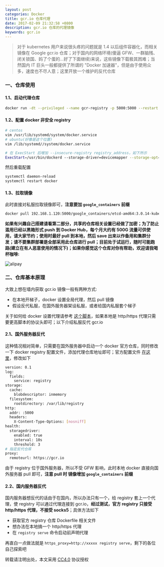 ```yaml
---
layout: post
categories: Docker
title: gcr.io 仓库代理
date: 2017-02-09 21:32:58 +0800
description: gcr.io 仓库的代理镜像
keywords: gcr.io
---
```


> 对于 kubernetes 用户来说很头疼的问题就是 1.4 以后组件容器化，而相关镜像在 Google gcr.io 仓库；对于国内的网络环境(傻逼 GFW、一群脑残、闭关锁国、妈了个蛋的...好了下面继续)来说，这些镜像下载极其困难；当然国内 IT 巨头一般都提供了所谓的 "Docker 加速器"，但是由于使用众多，速度也不尽人意；这里开放一个维护的反代仓库

### 一、仓库使用

#### 1.1、启动代理仓库

``` sh
docker run -dt --privileged --name gcr-registry -p 5000:5000 --restart always mritd/gcr-registry:1.0.0
```

#### 1.2、配置 docker 非安全 registry

``` sh
# centos
vim /usr/lib/systemd/system/docker.service
# ubuntu(好像是这个位置)
vim /lib/systemd//system/docker.service

# 在 ExecStart 后增加 --insecure-registry registry_address，如下所示
ExecStart=/usr/bin/dockerd --storage-driver=devicemapper --storage-opt=dm.thinpooldev=/dev/mapper/docker-thinpool --storage-opt dm.use_deferred_removal=true -H tcp://0.0.0.0:2375 -H unix:///var/run/docker.sock --insecure-registry 192.168.1.120:5000
```

然后重载配置

``` sh
systemctl daemon-reload
systemctl restart docker
```

#### 1.3、拉取镜像

此时直接对私服拉取镜像即可，**注意要加 `google_containers` 前缀**

``` sh
docker pull 192.168.1.120:5000/google_containers/etcd-amd64:3.0.14-kubeadm
```

**如果有兴趣自己搭建请看第二部分，共享的仓库相关设置已经做了加密；为了防止滥用已经以黑箱形式 push 到 Docker Hub，每个月大约有 500G 流量可供使用，请大家节约；使用时最好 pull 到本地，然后 save 出来以作备用和集群分发；请不要集群部署是全部采用此仓库进行 pull；目前处于试运行，随时可能跑路(建立在有人恶意使用的情况下)；如果你感觉这个仓库对你有帮助，欢迎请我喝杯咖啡:**

![alipay](https://cdn.mritd.me/markdown/zhifubao.png)


### 二、仓库基本原理

大致上想在墙内获取 gcr.io 镜像一般有两种方式: 

- 在本地开梯子，docker 设置全局代理，然后 pull 镜像
- 假设反代私服，在国外服务器架设私服，或者给国内私服套个梯子

关于如何给 docker 设置代理请参考 [这个脚本](https://github.com/mritd/shell_scripts/blob/master/docker_proxy.sh)，如果本地是 http/https 代理只需要更高脚本的协议头即可；以下介绍私服反代 gcr.io

#### 2.1、国外服务器反代

这种情况相对简单，只需要在国外服务器中启动一个 docker 官方仓库，同时修改一下 docker registry 配置文件，添加代理仓库地址即可；官方配置文件 [在这里](https://github.com/docker/distribution-library-image/blob/4339e1083299550aeb5915e0d5a5238d159872da/registry/config-example.yml)，修改如下

``` sh
version: 0.1
log:
  fields:
    service: registry
storage:
  cache:
    blobdescriptor: inmemory
  filesystem:
    rootdirectory: /var/lib/registry
http:
  addr: :5000
  headers:
    X-Content-Type-Options: [nosniff]
health:
  storagedriver:
    enabled: true
    interval: 10s
    threshold: 3
# 指定反代仓库
proxy:
  remoteurl: https://gcr.io
```

由于 registry 位于国外服务器，所以不受 GFW 影响，此时本地 docker 直接向国外服务器 pull 即可，**注意 pull 时 镜像增加 `google_containers` 前缀**

#### 2.2、国内服务器反代

国内服务器想反代的话由于在国内，所以办法只有一个，给 registry 套上一个代理，使 registry 可以通过代理连接到 gcr.io，**经过测试，官方 registry 只接受 http/https 代理，不接受 socks5**；具体方法如下

- 获取官方 registry 仓库 Dockerfile 相关文件
- 想办法在本地搞一个 http/https 代理
- 在 `registry serve` 命令启动前声明代理

再直白一点做法就是 `https_proxy=http://xxxxx registry serve`，剩下的各位自己探索吧

转载请注明出处，本文采用 [CC4.0](http://creativecommons.org/licenses/by-nc-nd/4.0/) 协议授权
